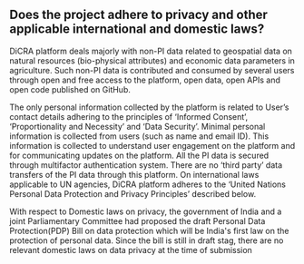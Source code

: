 
## Does the project adhere to privacy and other applicable international and domestic laws?

DiCRA platform deals majorly with non-PI data related to geospatial data on natural resources (bio-physical attributes) and economic data parameters in agriculture. Such non-PI data is contributed and consumed by several users through open and free access to the platform, open data, open APIs and open code published on GitHub. 

The only personal information collected by the platform is related to User’s contact details adhering to the principles of ‘Informed Consent’, ‘Proportionality and Necessity’ and ‘Data Security’. Minimal personal information is collected from users (such as name and email ID). This information is collected to understand user engagement on the platform and for communicating updates on the platform. All the PI data is secured through multifactor authentication system. There are no ‘third party’ data transfers of the PI data through this platform.
On international laws applicable to UN agencies, DiCRA platform adheres to the ‘United Nations Personal Data Protection and Privacy Principles’ described below.



With respect to Domestic laws on privacy, the government of India and a joint Parliamentary Committee had proposed the draft Personal Data Protection(PDP) Bill on data protection which will be India's first law on the protection of personal data. Since the bill is still in draft stag, there are no relevant domestic laws on data privacy at the time of submission 
 

